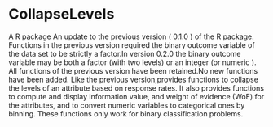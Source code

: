 # CollapseLevels
A R package
An update to the previous version ( 0.1.0 ) of the R package.
Functions in the previous version required the binary outcome variable of the data set to be strictly a factor.In version 0.2.0  the binary outcome variable may be both a factor (with two levels) or an integer (or numeric ).    All functions of the previous version have been retained.No new functions have been added.    Like the previous version,provides functions to collapse the levels of an attribute based on response rates.
It also provides functions to compute and display information value, and weight of evidence (WoE) for the attributes, and to convert numeric variables to categorical ones by binning.
These functions only work for binary classification problems.
